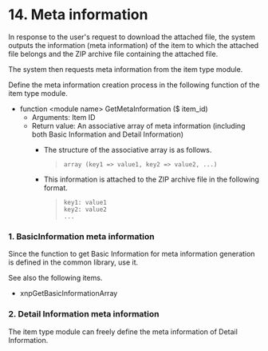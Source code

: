 # 14. Meta information

In response to the user's request to download the attached file, the system outputs the information \(meta information\) of the item to which the attached file belongs and the ZIP archive file containing the attached file.

The system then requests meta information from the item type module.

Define the meta information creation process in the following function of the item type module.

* function &lt;module name&gt; GetMetaInformation \($ item\_id\)
  * Arguments: Item ID
  * Return value: An associative array of meta information \(including both Basic Information and Detail Information\)
    * The structure of the associative array is as follows.

      > ```text
      > array (key1 => value1, key2 => value2, ...)
      > ```

    * This information is attached to the ZIP archive file in the following format.

      > ```text
      > key1: value1
      > key2: value2
      > ...
      > ```

### 1. BasicInformation meta information

Since the function to get Basic Information for meta information generation is defined in the common library, use it.

See also the following items.

* xnpGetBasicInformationArray

### 2. Detail Information meta information

The item type module can freely define the meta information of Detail Information.

